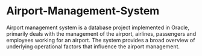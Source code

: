 # Airport-Management-System
Airport management system is a database project implemented in Oracle, primarily deals with the management of the airport, airlines, passengers and employees working for an airport. The system provides a broad overview of underlying operational factors that influence the airport management.
